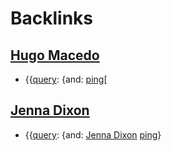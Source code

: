 
# Backlinks
## [Hugo Macedo](<Hugo Macedo.md>)
- {{[query](<query.md>): {and: [ping](<ping.md>)[

## [Jenna Dixon](<Jenna Dixon.md>)
- {{[query](<query.md>): {and: [Jenna Dixon](<Jenna Dixon.md>) [ping](<ping.md>)}

